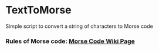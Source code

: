 # TextToMorse
Simple script to convert a string of characters to Morse code

### Rules of Morse code: **[Morse Code Wiki Page](https://en.wikipedia.org/wiki/Morse_code)**
